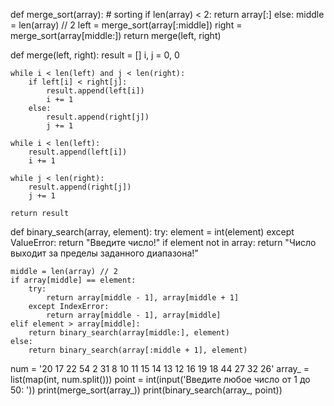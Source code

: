 def merge_sort(array):  # sorting
    if len(array) < 2:
        return array[:]
    else:
        middle = len(array) // 2
        left = merge_sort(array[:middle])
        right = merge_sort(array[middle:])
        return merge(left, right)


def merge(left, right):
    result = []
    i, j = 0, 0

    while i < len(left) and j < len(right):
        if left[i] < right[j]:
            result.append(left[i])
            i += 1
        else:
            result.append(right[j])
            j += 1

    while i < len(left):
        result.append(left[i])
        i += 1

    while j < len(right):
        result.append(right[j])
        j += 1

    return result

def binary_search(array, element):
    try:
        element = int(element)
    except ValueError:
        return "Введите число!"
    if element not in array:
        return "Число выходит за пределы заданного диапазона!"

    middle = len(array) // 2
    if array[middle] == element:
        try:
            return array[middle - 1], array[middle + 1]
        except IndexError:
            return array[middle - 1], array[middle]
    elif element > array[middle]:
        return binary_search(array[middle:], element)
    else:
        return binary_search(array[:middle + 1], element)

num = '20 17 22 54 2 31 8 10 11 15 14 13 12 16 19 18 44 27 32 26'
array_ = list(map(int, num.split()))
point = int(input('Введите любое число от 1 до 50: '))
print(merge_sort(array_))
print(binary_search(array_, point))
